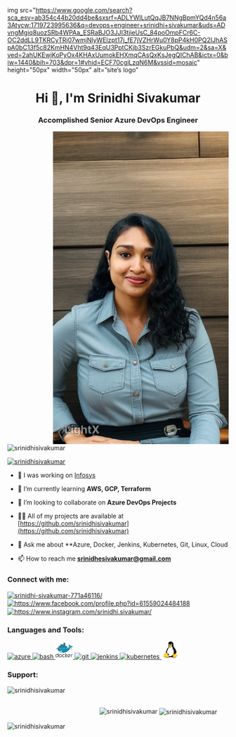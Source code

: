 img src="https://www.google.com/search?sca_esv=ab354c44b20dd4be&sxsrf=ADLYWILutQqJB7NNgBpmYQd4n56a3Atycw:1719723995636&q=devops+engineer+srinidhi+sivakumar&uds=ADvngMgiq8uozSRb4WPAa_ESRaBJO3JJI3tjieUsC_84poOmpFCr6C-OC2ddLL9TKRCyTRj07wmjNlyWEIzpt17j_fE7jVZHrWu0Y8pP4kH0PQ2IJhASpA0bC13f5c82KmHN4Vht9q43EqU3PptCKjb3SzrEGkuPbQ&udm=2&sa=X&ved=2ahUKEwjKoPyOx4KHAxUumokEHXmqCAsQxKsJegQIChAB&ictx=0&biw=1440&bih=703&dpr=1#vhid=ECF70cgjLzqN6M&vssid=mosaic" height="50px" width="50px" alt=”site’s logo”
<h1 align="center">Hi 👋, I'm Srinidhi Sivakumar</h1>
<h3 align="center">Accomplished Senior Azure DevOps Engineer </h3>
<img align="right" alt="Coding" width="400" src="sri.jpg">
<p align="left"> <img src="https://komarev.com/ghpvc/?username=srinidhisivakumar&label=Profile%20views&color=0e75b6&style=flat" alt="srinidhisivakumar" /> </p>

<p align="left"> <a href="https://github.com/ryo-ma/github-profile-trophy"><img src="https://github-profile-trophy.vercel.app/?username=srinidhisivakumar" alt="srinidhisivakumar" /></a> </p>

- 🔭 I was working on [Infosys](https://www.ubs.com/)

- 🌱 I’m currently learning **AWS, GCP, Terraform**

- 👯 I’m looking to collaborate on **Azure DevOps Projects**

- 👨‍💻 All of my projects are available at [https://github.com/srinidhisivakumar](https://github.com/srinidhisivakumar)

- 💬 Ask me about **Azure, Docker, Jenkins, Kubernetes, Git, Linux, Cloud

- 📫 How to reach me **srinidhesivakumar@gmail.com**

<h3 align="left">Connect with me:</h3>
<p align="left">
<a href="https://linkedin.com/in/srinidhi-sivakumar-771a46116/" target="blank"><img align="center" src="https://raw.githubusercontent.com/rahuldkjain/github-profile-readme-generator/master/src/images/icons/Social/linked-in-alt.svg" alt="srinidhi-sivakumar-771a46116/" height="30" width="40" /></a>
<a href="https://fb.com/https://www.facebook.com/profile.php?id=61559024484188" target="blank"><img align="center" src="https://raw.githubusercontent.com/rahuldkjain/github-profile-readme-generator/master/src/images/icons/Social/facebook.svg" alt="https://www.facebook.com/profile.php?id=61559024484188" height="30" width="40" /></a>
<a href="https://instagram.com/https://www.instagram.com/srinidhi.sivakumar/" target="blank"><img align="center" src="https://raw.githubusercontent.com/rahuldkjain/github-profile-readme-generator/master/src/images/icons/Social/instagram.svg" alt="https://www.instagram.com/srinidhi.sivakumar/" height="30" width="40" /></a>
</p>

<h3 align="left">Languages and Tools:</h3>
<p align="left"> <a href="https://azure.microsoft.com/en-in/" target="_blank" rel="noreferrer"> <img src="https://www.vectorlogo.zone/logos/microsoft_azure/microsoft_azure-icon.svg" alt="azure" width="40" height="40"/> </a> <a href="https://www.gnu.org/software/bash/" target="_blank" rel="noreferrer"> <img src="https://www.vectorlogo.zone/logos/gnu_bash/gnu_bash-icon.svg" alt="bash" width="40" height="40"/> </a> <a href="https://www.docker.com/" target="_blank" rel="noreferrer"> <img src="https://raw.githubusercontent.com/devicons/devicon/master/icons/docker/docker-original-wordmark.svg" alt="docker" width="40" height="40"/> </a> <a href="https://git-scm.com/" target="_blank" rel="noreferrer"> <img src="https://www.vectorlogo.zone/logos/git-scm/git-scm-icon.svg" alt="git" width="40" height="40"/> </a> <a href="https://www.jenkins.io" target="_blank" rel="noreferrer"> <img src="https://www.vectorlogo.zone/logos/jenkins/jenkins-icon.svg" alt="jenkins" width="40" height="40"/> </a> <a href="https://kubernetes.io" target="_blank" rel="noreferrer"> <img src="https://www.vectorlogo.zone/logos/kubernetes/kubernetes-icon.svg" alt="kubernetes" width="40" height="40"/> </a> <a href="https://www.linux.org/" target="_blank" rel="noreferrer"> <img src="https://raw.githubusercontent.com/devicons/devicon/master/icons/linux/linux-original.svg" alt="linux" width="40" height="40"/> </a> </p>

<h3 align="left">Support:</h3>
<p><a href="https://www.buymeacoffee.com/https://buymeacoffee.com/srinidhisivakumar"> <img align="left" src="https://cdn.buymeacoffee.com/buttons/v2/default-yellow.png" height="50" width="210" alt="srinidhisivakumar" /></a></p><br><br>

<p><img align="left" src="https://github-readme-stats.vercel.app/api/top-langs?username=srinidhisivakumar&show_icons=true&locale=en&layout=compact" alt="srinidhisivakumar" /></p>

<p>&nbsp;<img align="center" src="https://github-readme-stats.vercel.app/api?username=srinidhisivakumar&show_icons=true&locale=en" alt="srinidhisivakumar" /></p>

<p><img align="center" src="https://github-readme-streak-stats.herokuapp.com/?user=srinidhisivakumar&" alt="srinidhisivakumar" /></p>
